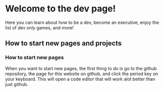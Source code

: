 # Welcome to the dev page!
Here you can learn about how to be a dev, become an executive, enjoy the list of dev only games, and more!
## How to start new pages and projects
### How to start new pages
When you want to start new pages, the first thing to do is go to the github repository, the page for this website on github, and click the period key on your keyboard. This will open a code editor that will work alot better than just github. 